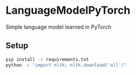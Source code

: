 # LanguageModelPyTorch
Simple language model learned in PyTorch


## Setup
```bash
pip install -r requirements.txt
python -c "import nltk; nltk.download('all')"
```
